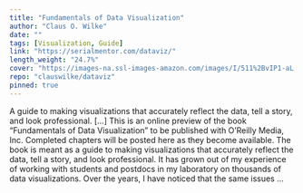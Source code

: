 ```yaml
---
title: "Fundamentals of Data Visualization"
author: "Claus O. Wilke"
date: ""
tags: [Visualization, Guide]
link: "https://serialmentor.com/dataviz/"
length_weight: "24.7%"
cover: "https://images-na.ssl-images-amazon.com/images/I/511%2BvIP1-aL._SX331_BO1,204,203,200_.jpg"
repo: "clauswilke/dataviz"
pinned: true
---
```


A guide to making visualizations that accurately reflect the data, tell a story, and look professional. [...] This is an online preview of the book “Fundamentals of Data Visualization” to be published with O’Reilly Media, Inc. Completed chapters will be posted here as they become available. The book is meant as a guide to making visualizations that accurately reflect the data, tell a story, and look professional. It has grown out of my experience of working with students and postdocs in my laboratory on thousands of data visualizations. Over the years, I have noticed that the same issues ...
